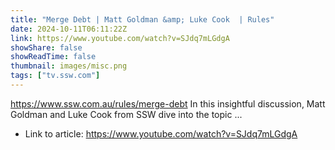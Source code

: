 ```yaml
---
title: "Merge Debt | Matt Goldman &amp; Luke Cook  | Rules"
date: 2024-10-11T06:11:22Z
link: https://www.youtube.com/watch?v=SJdq7mLGdgA
showShare: false
showReadTime: false
thumbnail: images/misc.png
tags: ["tv.ssw.com"]
---
```

https://www.ssw.com.au/rules/merge-debt In this insightful discussion, Matt Goldman and Luke Cook from SSW dive into the topic ...

- Link to article: https://www.youtube.com/watch?v=SJdq7mLGdgA